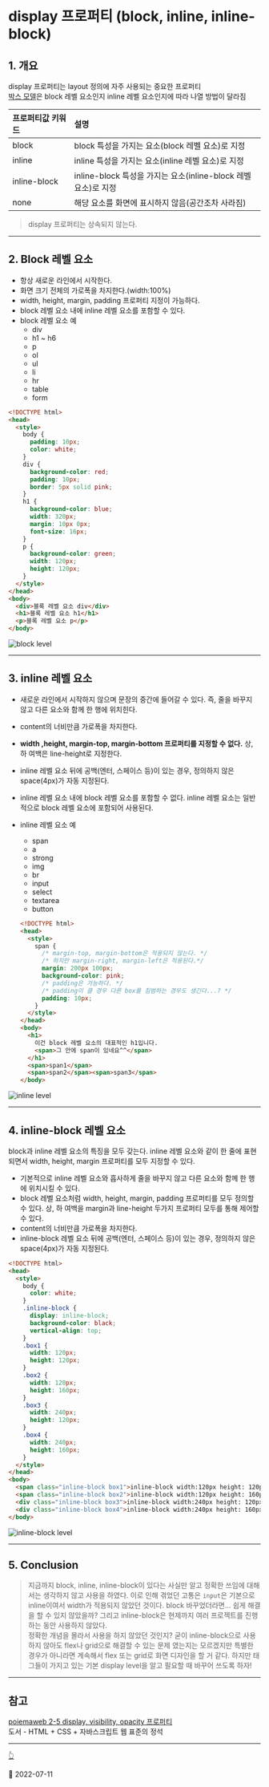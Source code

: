 # display 프로퍼티 (block, inline, inline-block)

## 1. 개요

display 프로퍼티는 layout 정의에 자주 사용되는 중요한 프로퍼티  
[박스 모델](./BoxModel.md)은 block 레벨 요소인지 inline 레벨 요소인지에 따라 나열 방법이 달라짐

| 프로퍼티값 키워드 | 설명                                                           |
| :---------------- | :------------------------------------------------------------- |
| block             | block 특성을 가지는 요소(block 레벨 요소)로 지정               |
| inline            | inline 특성을 가지는 요소(inline 레벨 요소)로 지정             |
| inline-block      | inline-block 특성을 가지는 요소(inline-block 레벨 요소)로 지정 |
| none              | 해당 요소를 화면에 표시하지 않음(공간조차 사라짐)              |

> display 프로퍼티는 상속되지 않는다.

---

## 2. Block 레벨 요소

- 항상 새로운 라인에서 시작한다.
- 화면 크기 전체의 가로폭을 차지한다.(width:100%)
- width, height, margin, padding 프로퍼티 지정이 가능하다.
- block 레벨 요소 내에 inline 레벨 요소를 포함할 수 있다.
- block 레벨 요소 예
  - div
  - h1 ~ h6
  - p
  - ol
  - ul
  - li
  - hr
  - table
  - form

```html
<!DOCTYPE html>
<head>
  <style>
    body {
      padding: 10px;
      color: white;
    }
    div {
      background-color: red;
      padding: 10px;
      border: 5px solid pink;
    }
    h1 {
      background-color: blue;
      width: 320px;
      margin: 10px 0px;
      font-size: 16px;
    }
    p {
      background-color: green;
      width: 120px;
      height: 120px;
    }
  </style>
</head>
<body>
  <div>블록 레벨 요소 div</div>
  <h1>블록 레벨 요소 h1</h1>
  <p>블록 레벨 요소 p</p>
</body>
```

![block level](../image/CSS/BlockLevel.png)

---

## 3. inline 레벨 요소

- 새로운 라인에서 시작하지 않으며 문장의 중간에 들어갈 수 있다. 즉, 줄을 바꾸지 않고 다른 요소와 함께 한 행에 위치힌다.
- content의 너비만큼 가로폭을 차지한다.
- **width ,height, margin-top, margin-bottom 프로퍼티를 지정할 수 없다.** 상, 하 여백은 line-height로 지정한다.
- inline 레벨 요소 뒤에 공백(엔터, 스페이스 등)이 있는 경우, 정의하지 않은 space(4px)가 자동 지정된다.
- inline 레벨 요소 내에 block 레벨 요소를 포함할 수 없다. inline 레벨 요소는 일반적으로 block 레벨 요소에 포함되어 사용된다.
- inline 레벨 요소 예

  - span
  - a
  - strong
  - img
  - br
  - input
  - select
  - textarea
  - button

  ```html
  <!DOCTYPE html>
  <head>
    <style>
      span {
        /* margin-top, margin-bottom은 적용되지 않는다. */
        /* 하지만 margin-right, margin-left은 적용된다.*/
        margin: 200px 100px;
        background-color: pink;
        /* padding은 가능하다. */
        /* padding이 클 경우 다른 box를 침범하는 경우도 생긴다...? */
        padding: 10px;
      }
    </style>
  </head>
  <body>
    <h1>
      이건 block 레벨 요소의 대표적인 h1입니다.
      <span>그 안에 span이 있네요^^</span>
    </h1>
    <span>span1</span>
    <span>span2</span><span>span3</span>
  </body>
  ```

![inline level](../image/CSS/InlineLevel.png)

---

## 4. inline-block 레벨 요소

block과 inline 레벨 요소의 특징을 모두 갖는다. inline 레벨 요소와 같이 한 줄에 표현되면서 width, height, margin 프로퍼티를 모두 지정할 수 있다.

- 기본적으로 inline 레벨 요소와 흡사하게 줄을 바꾸지 않고 다른 요소와 함께 한 행에 위치시킬 수 있다.
- block 레벨 요소처럼 width, height, margin, padding 프로퍼티를 모두 정의할 수 있다. 상, 하 여백을 margin과 line-height 두가지 프로퍼티 모두를 통해 제어할 수 있다.
- content의 너비만큼 가로폭을 차지한다.
- inline-block 레벨 요소 뒤에 공백(엔터, 스페이스 등)이 있는 경우, 정의하지 않은 space(4px)가 자동 지정된다.

```html
<!DOCTYPE html>
<head>
  <style>
    body {
      color: white;
    }
    .inline-block {
      display: inline-block;
      background-color: black;
      vertical-align: top;
    }
    .box1 {
      width: 120px;
      height: 120px;
    }
    .box2 {
      width: 120px;
      height: 160px;
    }
    .box3 {
      width: 240px;
      height: 120px;
    }
    .box4 {
      width: 240px;
      height: 160px;
    }
  </style>
</head>
<body>
  <span class="inline-block box1">inline-block width:120px height: 120px</span>
  <span class="inline-block box2">inline-block width:120px height: 160px</span>
  <div class="inline-block box3">inline-block width:240px height: 120px</div>
  <div class="inline-block box4">inline-block width:240px height: 160px</div>
</body>
```

![inline-block level](../image/CSS/InlineBlockLevel.png)

---

## 5. Conclusion

> 지금까지 block, inline, inline-block이 있다는 사실만 알고 정확한 쓰임에 대해서는 생각하지 않고 사용을 하였다. 이로 인해 겪었던 고통은 `input`은 기본으로 inline이여서 width가 적용되지 않았던 것이다. block 바꾸었더라면... 쉽게 해결을 할 수 있지 않았을까? 그리고 inline-block은 현제까지 여러 프로젝트를 진행하는 동안 사용하지 않았다.  
> 정확한 개념을 몰라서 사용을 하지 않았던 것인지? 굳이 inline-block으로 사용하지 않아도 flex나 grid으로 해결할 수 있는 문제 였는지는 모르겠지만 특별한 경우가 아니라면 계속해서 flex 또는 grid로 화면 디자인을 할 거 같다. 하지만 태그들이 가지고 있는 기본 display level을 알고 필요할 때 바꾸어 쓰도록 하자!

---

## 참고

[poiemaweb 2-5 display, visibility, opacity 프로퍼티](https://poiemaweb.com/css3-display)  
도서 - HTML + CSS + 자바스크립트 웹 표준의 정석

---

[👆](#display-프로퍼티-block-inline-inline-block)

📅 2022-07-11
